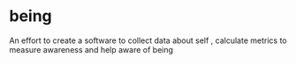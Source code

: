 # being
An effort to create a software to collect data about self , calculate metrics to measure awareness and help aware of being
